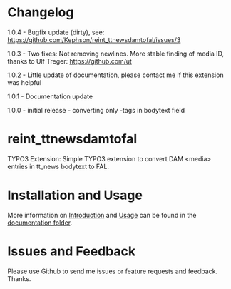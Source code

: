 Changelog
======================

1.0.4 - Bugfix update (dirty), see: https://github.com/Kephson/reint_ttnewsdamtofal/issues/3

1.0.3 - Two fixes: Not removing newlines. More stable finding of media ID, thanks to Ulf Treger: https://github.com/ut

1.0.2 - Little update of documentation, please contact me if this extension was helpful

1.0.1 - Documentation update

1.0.0 - initial release - converting only <media>-tags in bodytext field



reint_ttnewsdamtofal
======================

TYPO3 Extension: Simple TYPO3 extension to convert DAM &lt;media> entries in tt_news bodytext to FAL.



Installation and Usage
======================

More information on [Introduction](Documentation/Introduction/Index.rst) and [Usage](Documentation/UsersManual/Index.rst) can be found in the [documentation folder](Documentation/Index.rst).


Issues and Feedback
======================

Please use Github to send me issues or feature requests and feedback. Thanks.
